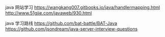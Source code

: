 java 网站学习
https://wangkang007.gitbooks.io/java/handlermapping.html
http://www.51gjie.com/javaweb/930.html


java 学习路线
https://github.com/bat-battle/BAT-Java
https://github.com/jsondream/java-server-interview-questions
